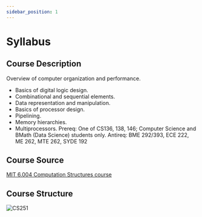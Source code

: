 ```yaml
---
sidebar_position: 1
---
```


# Syllabus 

## Course Description 
Overview of computer organization and performance. 
- Basics of digital logic design. 
- Combinational and sequential elements. 
- Data representation and manipulation. 
- Basics of processor design. 
- Pipelining. 
- Memory hierarchies. 
- Multiprocessors.
Prereq: One of CS136, 138, 146; Computer Science and BMath (Data Science) students only.
Antireq: BME 292/393, ECE 222, ME 262, MTE 262, SYDE 192

## Course Source
[MIT 6.004 Computation Structures course](https://www.youtube.com/watch?v=7P-LGEJS3A8&list=PLDSlqjcPpoL64CJdF0Qee5oWqGS6we_Yu)

## Course Structure
![CS251](/img/cs/cs251/CS251.jpg)